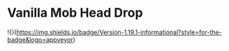 # Vanilla Mob Head Drop

!{}(https://img.shields.io/badge/Version-1.19.1-informational?style=for-the-badge&logo=appveyor)
 
